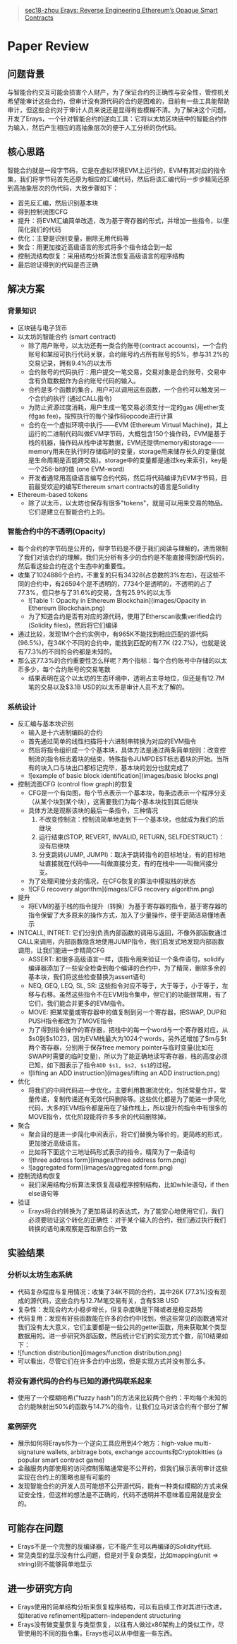 > [sec18-zhou Erays: Reverse Engineering Ethereum’s Opaque Smart Contracts](https://www.usenix.org/system/files/conference/usenixsecurity18/sec18-zhou.pdf)

# Paper Review

## 问题背景

​	与智能合约交互可能会损害个人财产，为了保证合约的正确性与安全性，管控机关希望能审计这些合约，但审计没有源代码的合约是困难的，目前有一些工具能帮助审计，但这些合约对于审计人员来说还是显得有些模糊不清。为了解决这个问题，开发了Erays，一个针对智能合约的逆向工具：它将以太坊区块链中的智能合约作为输入，然后产生相应的高抽象层次的便于人工分析的伪代码。

## 核心思路

​	智能合约就是一段字节码，它是在虚拟环境EVM上运行的，EVM有其对应的指令集，我们将字节码首先还原为相应的汇编代码，然后将该汇编代码一步步精简还原到高抽象层次的伪代码，大致步骤如下：

* 首先反汇编，然后识别基本块
* 得到控制流图CFG
* 提升：将EVM汇编简单改造，改为基于寄存器的形式，并增加一些指令，以便简化我们的代码
* 优化：主要是识别变量，删除无用代码等
* 聚合：用更加接近高级语言的形式将多个指令结合到一起
* 控制流结构恢复：采用结构分析算法恢复高级语言的程序结构
* 最后验证得到的代码是否正确

## 解决方案

### 背景知识

* 区块链与电子货币
* 以太坊的智能合约 (smart contract)
  * 除了用户账号，以太坊还有一类合约账号(contract accounts)，一个合约账号和某段可执行代码关联，合约账号约占所有账号的5%，参与31.2%的交易记录，拥有9.4%的以太币
  * 合约账号的代码执行：用户提交一笔交易，交易对象是合约账号，交易中含有负载数据作为合约账号代码的输入。
  * 合约是多个函数的集合，用户可以调用这些函数，一个合约可以触发另一个合约的执行 (通过CALL指令)
  * 为防止资源过度消耗，用户生成一笔交易必须支付一定的gas (用ether支付gas fee)，按照执行的每个操作码opcode进行计算
  * 合约在一个虚拟环境中执行——EVM (Ethereum Virtual Machine)，其上运行的二进制代码叫做EVM字节码，大概包含150个操作码，EVM是基于栈的机器，操作码从栈中读写数据，EVM还提供memory和storage——memory用来在执行时存储临时的变量，storage用来储存长久的变量(就是生命周期是否能跨交易)。storage中的变量都是通过key来索引，key是一个256-bit的值 (one EVM-word)
  * 开发者通常用高级语言编写合约代码，然后将代码编译为EVM字节码，目前最受欢迎的编写Ethereum smart contracts的语言是Solidity
* Ethereum-based tokens
  * 除了以太币，以太坊也保存有很多"tokens"，就是可以用来交易的物品。它们是建立在智能合约上的。

### 智能合约中的不透明(Opacity)

* 每个合约的字节码是公开的，但字节码是不便于我们阅读与理解的，进而限制了我们对该合约的理解。我们先分析有多少的合约是不能直接得到源代码的，然后看这些合约在这个生态中的重要性。
* 收集了1024886个合约，不重复的只有34328(占总数的3%左右)，在这些不同的合约中，有26594个是不透明的，7734个是透明的，不透明的占了77.3%，但只参与了31.6%的交易，含有25.9%的以太币
  * ![Table 1: Opacity in Ethereum Blockchain](images/Opacity in Ethereum Blockchain.png)
  * 为了知道合约是否有对应的源代码，使用了Etherscan收集verified合约(Solidity files)，然后将它们编译
* 通过比较，发现1M个合约实例中，有965K不能找到相应匹配的源代码(96.5%)，在34K个不同的合约中，能找到匹配的有7.7K (22.7%)，也就是说有77.3%的不同的合约都是未知的。
* 那么这77.3%的合约重要性怎么样呢？两个指标：每个合约账号中存储的以太币多少，每个合约账号的交易笔数
  * 结果表明在这个以太坊的生态环境中，透明占主导地位，但还是有12.7M笔的交易以及$3.1B USD的以太币是审计人员不太了解的。

### 系统设计

* 反汇编与基本块识别
  * 输入是十六进制编码的合约
  * 首先通过简单的线性扫描将十六进制串转换为对应的EVM指令
  * 然后将指令组织成一个个基本块，具体方法是通过两条简单规则：改变控制流的指令标志着块的结束，特殊指令JUMPDEST标志着块的开始。当所有的块入口与块出口都标记完毕，基本块的划分也就完成了
  * ![example of basic block identification](images/basic blocks.png)
* 控制流图CFG (control flow graph)的恢复
  * CFG是一个有向图，每个节点表示一个基本块，每条边表示一个程序分支（从某个块到某个块），这需要我们为每个基本块找到其后继块
  * 具体方法是观察该块的最后一条指令，三种情况
    1. 不改变控制流：控制流简单地走到下一个基本块，也就成为我们的后继块
    2. 运行结束(STOP, REVERT, INVALID, RETURN, SELFDESTRUCT)：没有后继块
    3. 分支跳转(JUMP, JUMPI)：取决于跳转指令的目标地址，有的目标地址直接就在代码中——叫做直接分支，有的在栈中——叫做间接分支。
  * 为了处理间接分支的情况，在CFG恢复的算法中模拟栈的状态
  * ![CFG recovery algorithm](images/CFG recovery algorithm.png)
* 提升
  * 将EVM的基于栈的指令提升（转换）为基于寄存器的指令，基于寄存器的指令保留了大多原来的操作方式，加入了少量操作，便于更简洁易懂地表示
* INTCALL, INTRET: 它们分别负责内部函数的调用与返回，不像外部函数通过CALL来调用，内部函数隐含地使用JUMP指令，我们启发式地发现内部函数调用，让我们能进一步精简CFG
  * ASSERT: 和很多高级语言一样，该指令用来验证一个条件语句，solidify编译器添加了一些安全检查到每个编译的合约中，为了精简，删除多余的基本块，我们将这些检查替换为assert语句
  * NEQ, GEQ, LEQ, SL, SR: 这些指令对应不等于，大于等于，小于等于，左移与右移。虽然这些指令不在EVM指令集中，但它们的功能很常用，有了它们，我们能合并更多的EVM指令。
  * MOVE: 把某常量或寄存器中的值复制到另一个寄存器，把SWAP, DUP和PUSH指令都改为了MOVE指令
  * 为了得到指令操作的寄存器，把栈中的每一个word与一个寄存器对应，从\$s0到\$s1023，因为EVM栈最大为1024个words，另外还增加了\$m与\$t两个寄存器，分别用于保存free memory pointer与临时变量(比如在SWAP时需要的临时变量)，所以为了能正确地读写寄存器，栈的高度必须已知，如下图表示了指令`ADD $s1, $s2, $s1`的过程。
  * ![lifting an ADD instruction](images/lifting an ADD instruction.png)
* 优化
  * 将我们的中间代码进一步优化，主要利用数据流优化，包括常量合并，常量传递，复制传递还有无效代码删除等。这些优化都是为了能进一步简化代码，大多的EVM指令都是用在了操作栈上，所以提升的指令中有很多的MOVE指令，优化阶段能将许多多余的代码删除掉。
* 聚合
  * 聚合目的是进一步简化中间表示，将它们替换为等价的，更简练的形式，更加接近高级语言。
  * 比如将下面这个三地址码形式表示的指令，精简为了一条语句
  * ![three address form](images/three address form.png)
  * ![aggregated form](images/aggregated form.png)
* 控制流结构恢复
  * 我们采用结构分析算法来恢复高级程序控制结构，比如while语句，if then else语句等
* 验证
  * Erays将合约转换为了更加易读的表达式，为了能安心地使用它们，我们必须要验证这个转化的正确性：对于某个输入的合约，我们通过执行我们转换的语句来观察是否和原合约一致

## 实验结果

### 分析以太坊生态系统

* 代码复杂程度与复用情况：收集了34K不同的合约，其中26K (77.3%)没有现成的源代码，这些合约与12.7M笔交易有关，含有$3B USD
* 复杂性：发现合约大小稳步增长，但复杂度确是下降或者是稳定趋势
* 代码复用：发现有好些函数能在许多的合约中找到，但这些常见的函数通常对我们没有太大意义，它们主要都是一些公共的getter函数，用来获取某个类型数据用的。进一步研究外部函数，然后统计它们的实现方式个数，前10结果如下：
* ![function distribution](images/function distribution.png)
* 可以看出，尽管它们在许多合约中出现，但是实现方式并没有那么多。

### 将没有源代码的合约与已知的源代码联系起来

* 使用了一个模糊哈希("fuzzy hash")的方法来比较两个合约：平均每个未知的合约能映射出50%的函数与14.7%的指令，让我们立马对该合约有个部分了解

### 案例研究

* 展示如何将Erays作为一个逆向工具应用到4个地方：high-value multi-signature wallets, arbitrage bots, exchange accounts和Cryptokitties (a popular smart contract game)
* 金融服务内部使用的访问控制策略通常是不公开的，但我们展示表明审计这些实现在合约上的策略也是有可能的
* 发现智能合约的开发人员可能想不公开源代码，能有一种类似模糊的方式来保证安全性，但这样的想法是不正确的，代码不透明并不意味着应用就是安全的。

## 可能存在问题

* Erays不是一个完整的反编译器，它不能产生可以再编译的Solidity代码.
* 常见类型的显示没有什么问题，但是对于复杂类型，比如mapping(unit => string)则不能够简单地显示

## 进一步研究方向

* Erays使用的简单结构分析来恢复程序结构，可以有后续工作对其进行改进，如iterative refinement和pattern-independent structuring
* Erays没有做变量恢复与类型恢复，以往有人做过x86架构上的类似工作，尽管使用的不同的指令集，Erays也可以从中借鉴一些东西。